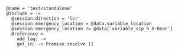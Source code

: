     @name = 'test/standalone'
    @include = ->
      @session.direction = 'lcr'
      @session.emergency_location = @data.variable_location
      @session.emergency_location ?= @data['variable_sip_h_X-Bear']
      @reference =
        add_tag: ->
        get_in: -> Promise.resolve []
